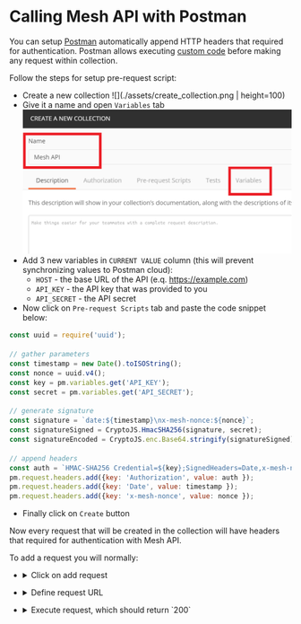 # Calling Mesh API with Postman

You can setup [Postman](https://www.getpostman.com/) automatically append HTTP headers that
required for authentication. Postman allows executing [custom code](https://learning.getpostman.com/docs/postman/scripts/pre-request-scripts/) before making any request within
collection.

Follow the steps for setup pre-request script:

- Create a new collection 
![](./assets/create_collection.png | height=100)
- Give it a name and open `Variables` tab
![](./assets/name_collection.png)
- Add 3 new variables in `CURRENT VALUE` column (this will prevent synchronizing values to Postman cloud):
  - `HOST` - the base URL of the API (e.q. https://example.com)
  - `API_KEY` - the API key that was provided to you
  - `API_SECRET` - the API secret 
- Now click on `Pre-request Scripts` tab and paste the code snippet below:
```js
const uuid = require('uuid');

// gather parameters
const timestamp = new Date().toISOString();
const nonce = uuid.v4();
const key = pm.variables.get('API_KEY');
const secret = pm.variables.get('API_SECRET');

// generate signature
const signature = `date:${timestamp}\nx-mesh-nonce:${nonce}`;
const signatureSigned = CryptoJS.HmacSHA256(signature, secret);
const signatureEncoded = CryptoJS.enc.Base64.stringify(signatureSigned);

// append headers
const auth = `HMAC-SHA256 Credential=${key};SignedHeaders=Date,x-mesh-nonce;Signature=${signatureEncoded}`;
pm.request.headers.add({key: 'Authorization', value: auth });
pm.request.headers.add({key: 'Date', value: timestamp });
pm.request.headers.add({key: 'x-mesh-nonce', value: nonce });
```
- Finally click on `Create` button

Now every request that will be created in the collection will have headers that required for authentication with Mesh API.

To add a request you will normally:
- <details>
    <summary>Click on add request</summary>
    ![](./assets/add_request.png)
</details>

- <details>
    <summary>Define request URL</summary>
    ![](./assets/request.png)
</details>

- <details>
    <summary>Execute request, which should return `200`</summary>
    ![](./assets/request_sent.png)
</details>
